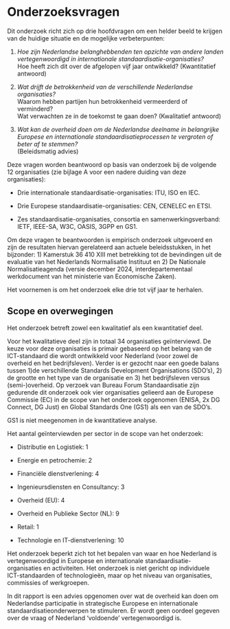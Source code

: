 
# Onderzoeksvragen

Dit onderzoek richt zich op drie hoofdvragen om een helder beeld te krijgen van de huidige situatie en de mogelijke verbeterpunten:

1.  *Hoe zijn Nederlandse belanghebbenden ten opzichte van andere landen vertegenwoordigd in internationale standaardisatie-organisaties?*  
    Hoe heeft zich dit over de afgelopen vijf jaar ontwikkeld? (Kwantitatief antwoord)

2.  *Wat drijft de betrokkenheid van de verschillende Nederlandse organisaties?*  
    Waarom hebben partijen hun betrokkenheid vermeerderd of verminderd?  
    Wat verwachten ze in de toekomst te gaan doen? (Kwalitatief antwoord)

3.  *Wat kan de overheid doen om de Nederlandse deelname in belangrijke Europese en internationale standaardisatieprocessen te vergroten of beter af te stemmen?*  
    (Beleidsmatig advies)

Deze vragen worden beantwoord op basis van onderzoek bij de volgende 12 organisaties (zie bijlage A voor een nadere duiding van deze organisaties):

- Drie internationale standaardisatie-organisaties: ITU, ISO en IEC.

- Drie Europese standaardisatie-organisaties: CEN, CENELEC en ETSI.

- Zes standaardisatie-organisaties, consortia en samenwerkingsverband: IETF, IEEE-SA, W3C, OASIS, 3GPP en GS1.

Om deze vragen te beantwoorden is empirisch onderzoek uitgevoerd en zijn de resultaten hiervan gerelateerd aan actuele beleidsstukken, in het bijzonder: 1) Kamerstuk 36 410 XIII met betrekking tot de bevindingen uit de evaluatie van het Nederlands Normalisatie Instituut en 2) De Nationale Normalisatieagenda (versie december 2024, interdepartementaal werkdocument van het ministerie van Economische Zaken).

Het voornemen is om het onderzoek elke drie tot vijf jaar te herhalen.

## Scope en overwegingen

Het onderzoek betreft zowel een kwalitatief als een kwantitatief deel.

Voor het kwalitatieve deel zijn in totaal 34 organisaties geïnterviewd. De keuze voor deze organisaties is primair gebaseerd op het belang van de ICT-standaard die wordt ontwikkeld voor Nederland (voor zowel de overheid en het bedrijfsleven). Verder is er gezocht naar een goede balans tussen 1)de verschillende Standards Development Organisations (SDO’s), 2) de grootte en het type van de organisatie en 3) het bedrijfsleven versus (semi-)overheid. Op verzoek van Bureau Forum Standaardisatie zijn gedurende dit onderzoek ook vier organisaties gelieerd aan de Europese Commissie (EC) in de scope van het onderzoek opgenomen (ENISA, 2x DG Connect, DG Just) en Global Standards One (GS1) als een van de SDO’s.

GS1 is niet meegenomen in de kwantitatieve analyse.

Het aantal geïnterviewden per sector in de scope van het onderzoek:

- Distributie en Logistiek: 1

- Energie en petrochemie: 2

- Financiële dienstverlening: 4

- Ingenieursdiensten en Consultancy: 3

- Overheid (EU): 4

- Overheid en Publieke Sector (NL): 9

- Retail: 1

- Technologie en IT-dienstverlening: 10

Het onderzoek beperkt zich tot het bepalen van waar en hoe Nederland is vertegenwoordigd in Europese en internationale standaardisatie-organisaties en activiteiten. Het onderzoek is niet gericht op individuele ICT-standaarden of technologieën, maar op het niveau van organisaties, commissies of werkgroepen.

In dit rapport is een advies opgenomen over wat de overheid kan doen om Nederlandse participatie in strategische Europese en internationale standaardisatieonderwerpen te stimuleren. Er wordt geen oordeel gegeven over de vraag of Nederland ‘voldoende’ vertegenwoordigd is.


